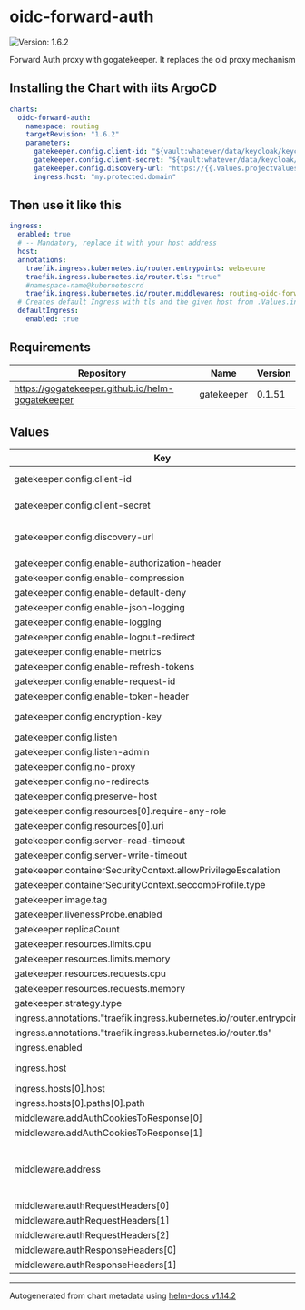 # oidc-forward-auth

![Version: 1.6.2](https://img.shields.io/badge/Version-1.6.2-informational?style=flat-square)

Forward Auth proxy with gogatekeeper. It replaces the old proxy mechanism

## Installing the Chart with iits ArgoCD

```yaml
charts:
  oidc-forward-auth:
    namespace: routing
    targetRevision: "1.6.2"
    parameters:
      gatekeeper.config.client-id: "${vault:whatever/data/keycloak/keycloak_proxy_admin#client_id}"
      gatekeeper.config.client-secret: "${vault:whatever/data/keycloak/keycloak_proxy_admin#client_secret}"
      gatekeeper.config.discovery-url: "https://{{.Values.projectValues.authDomain}}/realms/{{.Values.projectValues.context}}"
      ingress.host: "my.protected.domain"
```

## Then use it like this

```yaml
ingress:
  enabled: true
  # -- Mandatory, replace it with your host address
  host:
  annotations:
    traefik.ingress.kubernetes.io/router.entrypoints: websecure
    traefik.ingress.kubernetes.io/router.tls: "true"
    #namespace-name@kubernetescrd
    traefik.ingress.kubernetes.io/router.middlewares: routing-oidc-forward-auth@kubernetescrd
  # Creates default Ingress with tls and the given host from .Values.ingress.host
  defaultIngress:
    enabled: true
```

## Requirements

| Repository | Name | Version |
|------------|------|---------|
| https://gogatekeeper.github.io/helm-gogatekeeper | gatekeeper | 0.1.51 |

## Values

| Key | Type | Default | Description |
|-----|------|---------|-------------|
| gatekeeper.config.client-id | string | `nil` | Required: client id used to authenticate to the oauth service |
| gatekeeper.config.client-secret | string | `nil` | Required: client secret used to authenticate to the oauth service |
| gatekeeper.config.discovery-url | string | `nil` | Required: discovery url to retrieve the openid configuration, i.e. "https://keycloak.example.com/realms/<realm>" |
| gatekeeper.config.enable-authorization-header | bool | `false` |  |
| gatekeeper.config.enable-compression | bool | `true` |  |
| gatekeeper.config.enable-default-deny | bool | `false` |  |
| gatekeeper.config.enable-json-logging | bool | `true` |  |
| gatekeeper.config.enable-logging | bool | `false` |  |
| gatekeeper.config.enable-logout-redirect | bool | `true` |  |
| gatekeeper.config.enable-metrics | bool | `false` |  |
| gatekeeper.config.enable-refresh-tokens | bool | `true` |  |
| gatekeeper.config.enable-request-id | bool | `true` |  |
| gatekeeper.config.enable-token-header | bool | `false` |  |
| gatekeeper.config.encryption-key | string | `nil` | Highly Recommended: encryption key used to encryption the session state |
| gatekeeper.config.listen | string | `"0.0.0.0:3000"` |  |
| gatekeeper.config.listen-admin | string | `":4000"` |  |
| gatekeeper.config.no-proxy | bool | `true` |  |
| gatekeeper.config.no-redirects | bool | `false` |  |
| gatekeeper.config.preserve-host | bool | `true` |  |
| gatekeeper.config.resources[0].require-any-role | bool | `true` |  |
| gatekeeper.config.resources[0].uri | string | `"/*"` |  |
| gatekeeper.config.server-read-timeout | string | `"10s"` |  |
| gatekeeper.config.server-write-timeout | string | `"10s"` |  |
| gatekeeper.containerSecurityContext.allowPrivilegeEscalation | bool | `false` |  |
| gatekeeper.containerSecurityContext.seccompProfile.type | string | `"RuntimeDefault"` |  |
| gatekeeper.image.tag | string | `"3.0.2"` |  |
| gatekeeper.livenessProbe.enabled | bool | `true` |  |
| gatekeeper.replicaCount | int | `2` |  |
| gatekeeper.resources.limits.cpu | string | `"100m"` |  |
| gatekeeper.resources.limits.memory | string | `"128Mi"` |  |
| gatekeeper.resources.requests.cpu | string | `"10m"` |  |
| gatekeeper.resources.requests.memory | string | `"16Mi"` |  |
| gatekeeper.strategy.type | string | `"RollingUpdate"` |  |
| ingress.annotations."traefik.ingress.kubernetes.io/router.entrypoints" | string | `"websecure"` |  |
| ingress.annotations."traefik.ingress.kubernetes.io/router.tls" | string | `"true"` |  |
| ingress.enabled | bool | `true` |  |
| ingress.host | string | `nil` | Required, replace it with your host address |
| ingress.hosts[0].host | string | `"{{ .Values.ingress.host }}"` |  |
| ingress.hosts[0].paths[0].path | string | `"/oauth"` |  |
| middleware.addAuthCookiesToResponse[0] | string | `"kc-access"` |  |
| middleware.addAuthCookiesToResponse[1] | string | `"kc-state"` |  |
| middleware.address | string | `"http://{{ include \"oidc-forward-auth.fullname\" $ }}-gatekeeper.{{ .Release.Namespace }}.svc.cluster.local:{{ .Values.gatekeeper.service.proxy.port }}"` |  |
| middleware.authRequestHeaders[0] | string | `"Accept"` |  |
| middleware.authRequestHeaders[1] | string | `"Authorization"` |  |
| middleware.authRequestHeaders[2] | string | `"Cookie"` |  |
| middleware.authResponseHeaders[0] | string | `"Authorization"` |  |
| middleware.authResponseHeaders[1] | string | `"Set-Cookie"` |  |

----------------------------------------------
Autogenerated from chart metadata using [helm-docs v1.14.2](https://github.com/norwoodj/helm-docs/releases/v1.14.2)
